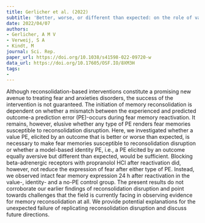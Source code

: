 ```yaml
---
title: Gerlicher et al. (2022)
subtitle: 'Better, worse, or different than expected: on the role of value and identity prediction errors in fear memory reactivation'
date: 2022/04/07
authors:
- Gerlicher, A M V
- Verweij, S A
- Kindt, M
journal: Sci. Rep.
paper_url: https://doi.org/10.1038/s41598-022-09720-w
data_url: https://doi.org/10.17605/OSF.IO/8XM3H
tags:
- 
---
```


Although reconsolidation-based interventions constitute a promising new avenue to treating fear and anxieties disorders, the success of the intervention is not guaranteed. The initiation of memory reconsolidation is dependent on whether a mismatch between the experienced and predicted outcome-a prediction error (PE)-occurs during fear memory reactivation. It remains, however, elusive whether any type of PE renders fear memories susceptible to reconsolidation disruption. Here, we investigated whether a value PE, elicited by an outcome that is better or worse than expected, is necessary to make fear memories susceptible to reconsolidation disruption or whether a model-based identity PE, i.e., a PE elicited by an outcome equally aversive but different than expected, would be sufficient. Blocking beta-adrenergic receptors with propranolol HCl after reactivation did, however, not reduce the expression of fear after either type of PE. Instead, we observed intact fear memory expression 24 h after reactivation in the value-, identity- and a no-PE control group. The present results do not corroborate our earlier findings of reconsolidation disruption and point towards challenges that the field is currently facing in observing evidence for memory reconsolidation at all. We provide potential explanations for the unexpected failure of replicating reconsolidation disruption and discuss future directions.
